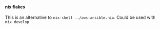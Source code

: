 #### nix flakes
This is an alternative to `nix-shell ../aws-ansible.nix`. 
Could be used with `nix develop`
